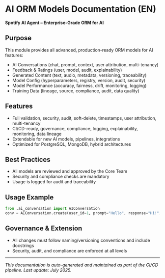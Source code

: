 # AI ORM Models Documentation (EN)

**Spotify AI Agent – Enterprise-Grade ORM for AI**

## Purpose
This module provides all advanced, production-ready ORM models for AI features:
- AI Conversations (chat, prompt, context, user attribution, multi-tenancy)
- Feedback & Ratings (user, model, audit, explainability)
- Generated Content (text, audio, metadata, versioning, traceability)
- Model Config (hyperparameters, registry, version, audit, security)
- Model Performance (accuracy, fairness, drift, monitoring, logging)
- Training Data (lineage, source, compliance, audit, data quality)

## Features
- Full validation, security, audit, soft-delete, timestamps, user attribution, multi-tenancy
- CI/CD-ready, governance, compliance, logging, explainability, monitoring, data lineage
- Extendable for new AI models, pipelines, integrations
- Optimized for PostgreSQL, MongoDB, hybrid architectures

## Best Practices
- All models are reviewed and approved by the Core Team
- Security and compliance checks are mandatory
- Usage is logged for audit and traceability

## Usage Example
```python
from .ai_conversation import AIConversation
conv = AIConversation.create(user_id=1, prompt="Hello", response="Hi!", model_name="gpt-4")
```

## Governance & Extension
- All changes must follow naming/versioning conventions and include docstrings
- Security, audit, and compliance are enforced at all levels

---
*This documentation is auto-generated and maintained as part of the CI/CD pipeline. Last update: July 2025.*

